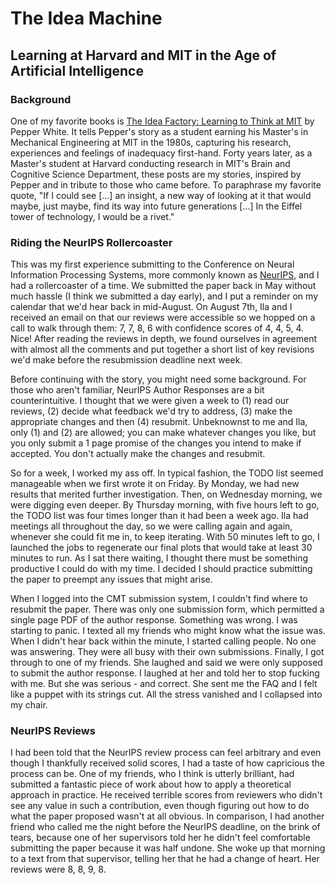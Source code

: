 # The Idea Machine
## Learning at Harvard and MIT in the Age of Artificial Intelligence

### Background

One of my favorite books is <a href="https://mitpress.mit.edu/books/idea-factory">
The Idea Factory: Learning to Think at MIT</a> by Pepper White. It tells Pepper's story
as a student earning his Master's in Mechanical Engineering at MIT in the 1980s,
capturing his research, experiences and feelings of inadequacy first-hand. Forty years
later, as a Master's student at Harvard conducting research in MIT's Brain and Cognitive
Science Department, these posts are my stories, inspired by Pepper and in tribute to
those who came before. To paraphrase my favorite quote, "If I could see \[...\] an insight,
a new way of looking at it that would maybe, just maybe, find its way into future generations
\[...\] In the Eiffel tower of technology, I would be a rivet."

### Riding the NeurIPS Rollercoaster

This was my first experience submitting to the Conference on Neural Information Processing Systems, 
more commonly known as [NeurIPS](https://nips.cc/), and I had a rollercoaster of a time. We
submitted the paper back in May without much hassle (I think we submitted a day early), and
I put a reminder on my calendar that we'd hear back in mid-August. On August 7th, Ila and I received
an email on that our reviews were accessible so we hopped on a call to walk through them:
7, 7, 8, 6 with confidence scores of 4, 4, 5, 4. Nice! After reading the reviews in depth, we found
ourselves in agreement with almost all the comments and put together a short list of key revisions
we'd make before the resubmission deadline next week.

Before continuing with the story, you might need some background. For those who aren't familiar,
NeurIPS Author Responses are a bit counterintuitive. I thought that we were given a week to (1) read
our reviews, (2) decide what feedback we'd try to address, (3) make the appropriate changes and then
(4) resubmit. Unbeknownst to me and Ila, only (1) and (2) are allowed; you can make whatever changes
you like, but you only submit a 1 page promise of the changes you intend to make if accepted. You
don't actually make the changes and resubmit.

So for a week, I worked my ass off. In typical fashion, the TODO list seemed manageable when we first
wrote it on Friday. By Monday, we had new results that merited further investigation. Then, on Wednesday
morning, we were digging even deeper. By Thursday morning, with five hours left to go, the TODO list 
was four times longer than it had been a week ago. Ila had meetings all 
throughout the day, so we were calling again and again, whenever she could fit me in, to keep iterating.
With 50 minutes left to go, I launched the jobs to regenerate our final plots that would take at least
30 minutes to run. As I sat there waiting, I thought there must be something productive I could do with
my time. I decided I should practice submitting the paper to preempt any issues that might arise.

When I logged into the CMT submission system, I couldn't find where to resubmit the paper. There was
only one submission form, which permitted a single page PDF of the author response. Something was 
wrong. I was starting to panic. I texted all my friends who might know what the issue was. When
I didn't hear back within the minute, I started calling people. No one was answering. They were all
busy with their own submissions. Finally, I got through to one of my friends. She laughed and said
we were only supposed to submit the author response. I laughed at her and told her to stop fucking with me.
But she was serious - and correct. She sent me the FAQ and I felt like a puppet with
its strings cut. All the stress vanished and I collapsed into my chair.

### NeurIPS Reviews

I had been told that the NeurIPS review process can feel arbitrary and even though I thankfully
received solid scores, I had a taste of how capricious the process can be. One of my friends, who I think
is utterly brilliant, had submitted a fantastic piece of work about how to apply a theoretical approach
in practice. He received terrible scores from reviewers who didn't see any value in such a contribution, 
even though figuring out how to do what the paper proposed wasn't at all obvious. In comparison, I had
another friend who called me the night before the NeurIPS deadline, on the brink of tears, because one 
of her supervisors told her he didn't feel comfortable submitting the paper because it was half undone.
She woke up that morning to a text from that supervisor, telling her that he had a change of heart. Her
reviews were 8, 8, 9, 8. 
